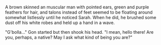 A brown skinned an muscular man with pointed ears, green and purple feathers for hair, and talons instead of feet seemed to be floating around somewhat listlessly until he noticed Sarah. When he did, he brushed some dust off his white robes and held up a hand in a wave.

"G'bolla..." Gon started but then shook his head. "I mean, hello there! Are you, perhaps, a native? May I ask what kind of being you are?"